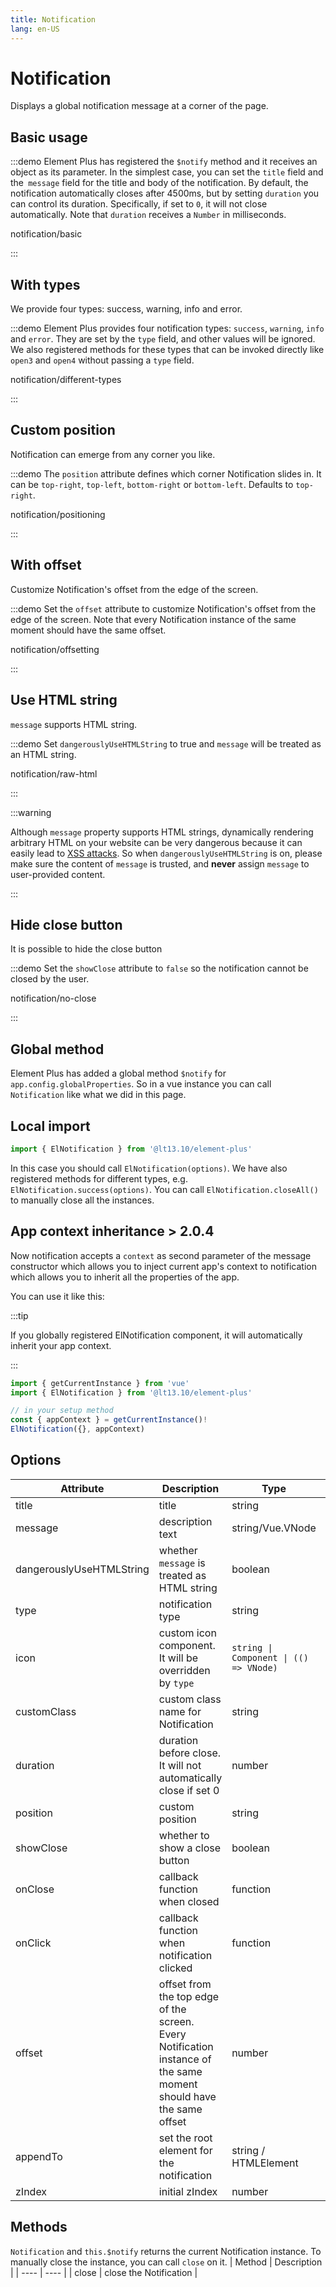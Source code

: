 ```yaml
---
title: Notification
lang: en-US
---
```


# Notification

Displays a global notification message at a corner of the page.

## Basic usage

:::demo Element Plus has registered the `$notify` method and it receives an object as its parameter. In the simplest case, you can set the `title` field and the` message` field for the title and body of the notification. By default, the notification automatically closes after 4500ms, but by setting `duration` you can control its duration. Specifically, if set to `0`, it will not close automatically. Note that `duration` receives a `Number` in milliseconds.

notification/basic

:::

## With types

We provide four types: success, warning, info and error.

:::demo Element Plus provides four notification types: `success`, `warning`, `info` and `error`. They are set by the `type` field, and other values will be ignored. We also registered methods for these types that can be invoked directly like `open3` and `open4` without passing a `type` field.

notification/different-types

:::

## Custom position

Notification can emerge from any corner you like.

:::demo The `position` attribute defines which corner Notification slides in. It can be `top-right`, `top-left`, `bottom-right` or `bottom-left`. Defaults to `top-right`.

notification/positioning

:::

## With offset

Customize Notification's offset from the edge of the screen.

:::demo Set the `offset` attribute to customize Notification's offset from the edge of the screen. Note that every Notification instance of the same moment should have the same offset.

notification/offsetting

:::

## Use HTML string

`message` supports HTML string.

:::demo Set `dangerouslyUseHTMLString` to true and `message` will be treated as an HTML string.

notification/raw-html

:::

:::warning

Although `message` property supports HTML strings, dynamically rendering arbitrary HTML on your website can be very dangerous because it can easily lead to [XSS attacks](https://en.wikipedia.org/wiki/Cross-site_scripting). So when `dangerouslyUseHTMLString` is on, please make sure the content of `message` is trusted, and **never** assign `message` to user-provided content.

:::

## Hide close button

It is possible to hide the close button

:::demo Set the `showClose` attribute to `false` so the notification cannot be closed by the user.

notification/no-close

:::

## Global method

Element Plus has added a global method `$notify` for `app.config.globalProperties`. So in a vue instance you can call `Notification` like what we did in this page.

## Local import

```javascript
import { ElNotification } from '@lt13.10/element-plus'
```

In this case you should call `ElNotification(options)`. We have also registered methods for different types, e.g. `ElNotification.success(options)`. You can call `ElNotification.closeAll()` to manually close all the instances.

## App context inheritance <el-tag>> 2.0.4</el-tag>

Now notification accepts a `context` as second parameter of the message constructor which allows you to inject current app's context to notification which allows you to inherit all the properties of the app.

You can use it like this:

:::tip

If you globally registered ElNotification component, it will automatically inherit your app context.

:::

```ts
import { getCurrentInstance } from 'vue'
import { ElNotification } from '@lt13.10/element-plus'

// in your setup method
const { appContext } = getCurrentInstance()!
ElNotification({}, appContext)
```

## Options

| Attribute                | Description                                                                                                        | Type                                   | Accepted Values                             | Default       |
| ------------------------ | ------------------------------------------------------------------------------------------------------------------ | -------------------------------------- | ------------------------------------------- | ------------- |
| title                    | title                                                                                                              | string                                 | —                                           | —             |
| message                  | description text                                                                                                   | string/Vue.VNode                       | —                                           | —             |
| dangerouslyUseHTMLString | whether `message` is treated as HTML string                                                                        | boolean                                | —                                           | false         |
| type                     | notification type                                                                                                  | string                                 | success/warning/info/error                  | —             |
| icon                     | custom icon component. It will be overridden by `type`                                                             | `string \| Component \| (() => VNode)` | —                                           | —             |
| customClass              | custom class name for Notification                                                                                 | string                                 | —                                           | —             |
| duration                 | duration before close. It will not automatically close if set 0                                                    | number                                 | —                                           | 4500          |
| position                 | custom position                                                                                                    | string                                 | top-right/top-left/bottom-right/bottom-left | top-right     |
| showClose                | whether to show a close button                                                                                     | boolean                                | —                                           | true          |
| onClose                  | callback function when closed                                                                                      | function                               | —                                           | —             |
| onClick                  | callback function when notification clicked                                                                        | function                               | —                                           | —             |
| offset                   | offset from the top edge of the screen. Every Notification instance of the same moment should have the same offset | number                                 | —                                           | 0             |
| appendTo                 | set the root element for the notification                                                                          | string / HTMLElement                   | -                                           | document.body |
| zIndex                   | initial zIndex                                                                                                     | number                                 | -                                           | 0             |

## Methods

`Notification` and `this.$notify` returns the current Notification instance. To manually close the instance, you can call `close` on it.
| Method | Description |
| ---- | ---- |
| close | close the Notification |
